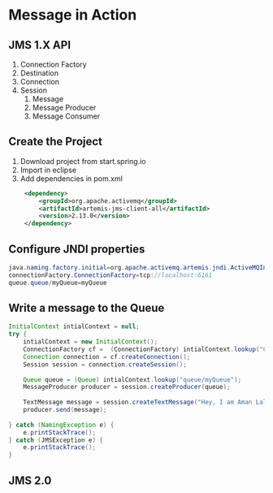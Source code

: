 # Message in Action

## JMS 1.X API

1. Connection Factory
2. Destination
3. Connection
4. Session
   1. Message
   2. Message Producer
   3. Message Consumer

## Create the Project

1. Download project from start.spring.io
2. Import in eclipse
3. Add dependencies in pom.xml
   ```xml
    <dependency>
        <groupId>org.apache.activemq</groupId>
        <artifactId>artemis-jms-client-all</artifactId>
        <version>2.13.0</version>
    </dependency>
    ```

## Configure JNDI properties

```java
java.naming.factory.initial=org.apache.activemq.artemis.jndi.ActiveMQInitialContextFactory
connectionFactory.ConnectionFactory=tcp://localhost:6161
queue.queue/myQueue=myQueue
```

## Write a message to the Queue

```java
InitialContext intialContext = null;
try {
    intialContext = new InitialContext();
    ConnectionFactory cf =  (ConnectionFactory) intialContext.lookup("ConnectionFactory");
    Connection connection = cf.createConnection();
    Session session = connection.createSession();
    
    Queue queue = (Queue) intialContext.lookup("queue/myQueue");
    MessageProducer producer = session.createProducer(queue);
    
    TextMessage message = session.createTextMessage("Hey, I am Aman Lalpuria");
    producer.send(message);
    
} catch (NamingException e) {
    e.printStackTrace();
} catch (JMSException e) {
    e.printStackTrace();
}
```

## JMS 2.0